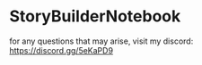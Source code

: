 # StoryBuilderNotebook
for any questions that may arise, visit my discord: https://discord.gg/5eKaPD9
